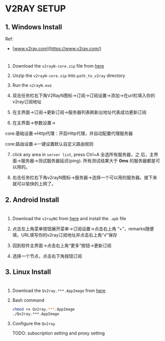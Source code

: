 # V2RAY SETUP

## 1. Windows Install
Ref:
* [www.v2ray.com](https://www.v2ray.com/)

#
1. Download the `v2rayN-core.zip` file from [here](https://github.com/2dust/v2rayN/releases)

2. Unzip the `v2rayN-core.zip` into `path_to_v2ray` directory

3. Run the `v2rayN.exe` 

4. 双击任务栏右下角V2RayN图标->订阅->订阅设置->添加->在url栏填入你的
  v2ray订阅地址

5. 在主界面->订阅->更新订阅->服务器列表刷新出地址代表成功更新订阅

6. 在主界面->参数设置->

  core:基础设置->Http代理：开启Http代理，并自动配置代理服务器
  
  core:路由设置->一键设置默认自定义路由规则

7. click any area in `server list`, press Ctrl+A 全选所有服务器，之
  后，主界面->服务器->测试服务器延迟(ping). 所有测试结果大于 
  __0ms__ 的服务器都是可以用的。

8. 右击任务栏右下角v2rayN图标->服务器->选择一个可以用的服务器。接下来
  就可以愉快的上网了。
  
## 2. Android Install

#
1. Download the `v2rayNG` from 
  [here](https://github.com/2dust/v2rayNG/releases) and install the `.apk` file

2. 点击左上角菜单按钮展开菜单->订阅设置->点击右上角
  “+”，remarks随便填，URL填写你的v2ray订阅地址并点击右上角“√”保存

3. 回到软件主界面->点击右上角“更多”按钮->更新订阅

4. 选择一个节点，点击右下角按钮订阅

## 3. Linux Install

#
1. Download the `Qv2ray.***.AppImage` from 
  [here](https://github.com/Qv2ray/Qv2ray/releases)

2. Bash command
    ```bash
    chmod +x Qv2ray.***.AppImage
    ./Qv2ray.***.AppImage
    ```

3. Configure the `Qv2ray`
    
    TODO: subscription setting and proxy setting
